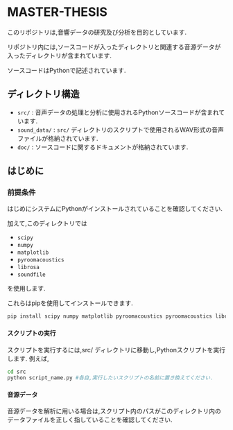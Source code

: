 # MASTER-THESIS

このリポジトリは,音響データの研究及び分析を目的としています.

リポジトリ内には,ソースコードが入ったディレクトリと関連する音源データが入ったディレクトリが含まれています.

ソースコードはPythonで記述されています.

## ディレクトリ構造

- `src/` : 音声データの処理と分析に使用されるPythonソースコードが含まれています.
- `sound_data/` : `src/` ディレクトリのスクリプトで使用されるWAV形式の音声ファイルが格納されています.
- `doc/` : ソースコードに関するドキュメントが格納されています.

## はじめに

### 前提条件

はじめにシステムにPythonがインストールされていることを確認してください.

加えて,このディレクトリでは
- `scipy`
- `numpy`
- `matplotlib`
- `pyroomacoustics`
- `librosa`
- `soundfile`

を使用します.

これらはpipを使用してインストールできます.

```bash
pip install scipy numpy matplotlib pyroomacoustics pyroomacoustics librosa soundfile
```

#### スクリプトの実行

スクリプトを実行するには,src/ ディレクトリに移動し,Pythonスクリプトを実行します.
例えば,

```bash
cd src
python script_name.py #各自,実行したいスクリプトの名前に置き換えてください.
```

#### 音源データ

音源データを解析に用いる場合は,スクリプト内のパスがこのディレクトリ内のデータファイルを正しく指していることを確認してください.

